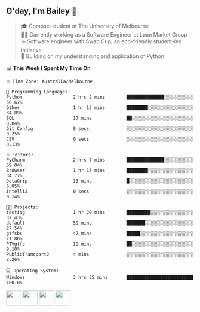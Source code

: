 ## G'day, I'm Bailey 👋

> 🎓 Compsci student at The University of Melbourne <br>
> 👨‍💻 Currently working as a Software Engineer at Loan Market Group <br>
> ☕️ Software engineer with Swap Cup, an eco-friendly student-led initiative <br>
> 🌱 Building on my understanding and application of Python

<!--START_SECTION:waka-->
📊 **This Week I Spent My Time On** 

```text
⌚︎ Time Zone: Australia/Melbourne

💬 Programming Languages: 
Python                   2 hrs 2 mins        ██████████████░░░░░░░░░░░   56.67% 
Other                    1 hr 15 mins        ████████░░░░░░░░░░░░░░░░░   34.89% 
SQL                      17 mins             ██░░░░░░░░░░░░░░░░░░░░░░░   8.04% 
Git Config               0 secs              ░░░░░░░░░░░░░░░░░░░░░░░░░   0.25% 
CSV                      0 secs              ░░░░░░░░░░░░░░░░░░░░░░░░░   0.13%

🔥 Editors: 
PyCharm                  2 hrs 7 mins        ██████████████░░░░░░░░░░░   59.04% 
Browser                  1 hr 15 mins        ████████░░░░░░░░░░░░░░░░░   34.77% 
DataGrip                 13 mins             █░░░░░░░░░░░░░░░░░░░░░░░░   6.05% 
IntelliJ                 0 secs              ░░░░░░░░░░░░░░░░░░░░░░░░░   0.14%

🐱‍💻 Projects: 
testing                  1 hr 20 mins        █████████░░░░░░░░░░░░░░░░   37.43% 
default                  59 mins             ███████░░░░░░░░░░░░░░░░░░   27.54% 
gtfsbs                   47 mins             █████░░░░░░░░░░░░░░░░░░░░   21.86% 
PTVgtfs                  19 mins             ██░░░░░░░░░░░░░░░░░░░░░░░   9.18% 
PublicTransport2         4 mins              ░░░░░░░░░░░░░░░░░░░░░░░░░   2.26%

💻 Operating System: 
Windows                  3 hrs 35 mins       █████████████████████████   100.0%

```


<!--END_SECTION:waka-->

[<img height="40px" src="https://img.icons8.com/ios-filled/2x/linkedin.png">](https://linkedin.com/in/baileybutler1)
[<img height="40px" src="https://img.icons8.com/ios-filled/2x/github.png">](https://github.com/baely)
[<img height="40px" src="https://img.icons8.com/ios-filled/2x/salesforce.png">](https://trailblazer.me/id/baileybutler)
[<img height="40px" src="https://img.icons8.com/ios-filled/2x/instagram.png">](https://instagram.com/bae1y)
